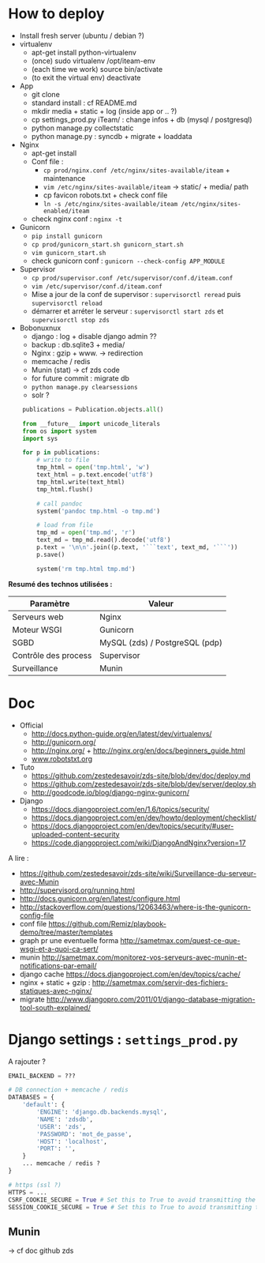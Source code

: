 # How to deploy

* Install fresh server (ubuntu / debian ?)
* virtualenv
    * apt-get install python-virtualenv
    * (once) sudo virtualenv /opt/iteam-env
    * (each time we work) source bin/activate
    * (to exit the virtual env) deactivate
* App
    * git clone
    * standard install : cf README.md
    * mkdir media + static + log (inside app or .. ?)
    * cp settings_prod.py iTeam/ : change infos + db (mysql / postgresql)
    * python manage.py collectstatic
    * python manage.py : syncdb + migrate + loaddata
* Nginx
    * apt-get install
    * Conf file :
        * `cp prod/nginx.conf /etc/nginx/sites-available/iteam` + maintenance
        * `vim /etc/nginx/sites-available/iteam` -> static/ + media/ path
        * cp favicon robots.txt + check conf file
        * `ln -s /etc/nginx/sites-available/iteam /etc/nginx/sites-enabled/iteam`
    * check nginx conf : `nginx -t`
* Gunicorn
    * `pip install gunicorn`
    * `cp prod/gunicorn_start.sh gunicorn_start.sh`
    * `vim gunicorn_start.sh`
    * check gunicorn conf : `gunicorn --check-config APP_MODULE`
* Supervisor
    * `cp prod/supervisor.conf /etc/supervisor/conf.d/iteam.conf`
    * `vim /etc/supervisor/conf.d/iteam.conf`
    * Mise a jour de la conf de supervisor : `supervisorctl reread` puis `supervisorctl reload`
    * démarrer et arréter le serveur : `supervisorctl start zds` et `supervisorctl stop zds`
* Bobonuxnux
    * django : log + disable django admin ??
    * backup : db.sqlite3 + media/
    * Nginx : gzip + www. -> redirection
    * memcache / redis
    * Munin (stat) -> cf zds code
    * for future commit : migrate db
    * `python manage.py clearsessions`
    * solr ?

```python
    publications = Publication.objects.all()

    from __future__ import unicode_literals
    from os import system
    import sys

    for p in publications:
        # write to file
        tmp_html = open('tmp.html', 'w')
        text_html = p.text.encode('utf8')
        tmp_html.write(text_html)
        tmp_html.flush()

        # call pandoc
        system('pandoc tmp.html -o tmp.md')

        # load from file
        tmp_md = open('tmp.md', 'r')
        text_md = tmp_md.read().decode('utf8')
        p.text = '\n\n'.join((p.text, '```text', text_md, '```'))
        p.save()

        system('rm tmp.html tmp.md')
```

**Resumé des technos utilisées :**

| Paramètre       | Valeur   |
|-----------------|----------|
| Serveurs web    | Nginx    |
| Moteur WSGI     | Gunicorn |
| SGBD            | MySQL (zds) / PostgreSQL (pdp) |
| Contrôle des process | Supervisor |
| Surveillance         | Munin      |


# Doc

* Official
  * http://docs.python-guide.org/en/latest/dev/virtualenvs/
  * http://gunicorn.org/
  * http://nginx.org/ + http://nginx.org/en/docs/beginners_guide.html
  * www.robotstxt.org
* Tuto
  * https://github.com/zestedesavoir/zds-site/blob/dev/doc/deploy.md
  * https://github.com/zestedesavoir/zds-site/blob/dev/server/deploy.sh
  * http://goodcode.io/blog/django-nginx-gunicorn/
* Django
  * https://docs.djangoproject.com/en/1.6/topics/security/
  * https://docs.djangoproject.com/en/dev/howto/deployment/checklist/
  * https://docs.djangoproject.com/en/dev/topics/security/#user-uploaded-content-security
  * https://code.djangoproject.com/wiki/DjangoAndNginx?version=17


A lire :

* https://github.com/zestedesavoir/zds-site/wiki/Surveillance-du-serveur-avec-Munin
* http://supervisord.org/running.html
* http://docs.gunicorn.org/en/latest/configure.html
* http://stackoverflow.com/questions/12063463/where-is-the-gunicorn-config-file
* conf file https://github.com/Remiz/playbook-demo/tree/master/templates
* graph pr une eventuelle forma http://sametmax.com/quest-ce-que-wsgi-et-a-quoi-ca-sert/
* munin http://sametmax.com/monitorez-vos-serveurs-avec-munin-et-notifications-par-email/
* django cache https://docs.djangoproject.com/en/dev/topics/cache/
* nginx + static + gzip : http://sametmax.com/servir-des-fichiers-statiques-avec-nginx/
* migrate http://www.djangopro.com/2011/01/django-database-migration-tool-south-explained/



# Django settings : `settings_prod.py`

A rajouter ?

```python
EMAIL_BACKEND = ???

# DB connection + memcache / redis
DATABASES = {
    'default': {
        'ENGINE': 'django.db.backends.mysql',
        'NAME': 'zdsdb',
        'USER': 'zds',
        'PASSWORD': 'mot_de_passe',
        'HOST': 'localhost',
        'PORT': '',
    }
    ... memcache / redis ?
}

# https (ssl ?)
HTTPS = ...
CSRF_COOKIE_SECURE = True # Set this to True to avoid transmitting the CSRF cookie over HTTP accidentally.
SESSION_COOKIE_SECURE = True # Set this to True to avoid transmitting the session cookie over HTTP accidentally.

```


## Munin
-> cf doc github zds

